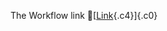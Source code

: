 The Workflow link
👏[[Link](https://www.google.com/url?q=http://www.google.com&sa=D&source=editors&ust=1755736812278432&usg=AOvVaw2Gw15xFU8sIip89VX558dA){.c4}]{.c0}
